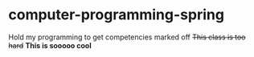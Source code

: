 # computer-programming-spring
Hold my programming to get competencies marked off
~~This class is too hard~~
__This is sooooo cool__